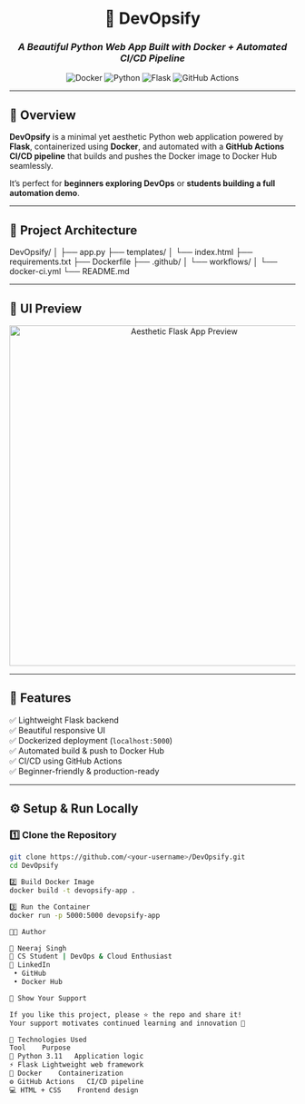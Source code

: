 <!-- 🌸 Aesthetic DevOps Project README 🌸 -->

<div align="center">

# 🐳 DevOpsify  
### *A Beautiful Python Web App Built with Docker + Automated CI/CD Pipeline*

![Docker](https://img.shields.io/badge/Docker-Automated-blue?logo=docker&style=flat-square)
![Python](https://img.shields.io/badge/Python-3.11-yellow?logo=python&style=flat-square)
![Flask](https://img.shields.io/badge/Flask-Web%20Framework-black?logo=flask&style=flat-square)
![GitHub Actions](https://img.shields.io/badge/CI%2FCD-GitHub%20Actions-blue?logo=githubactions&style=flat-square)

</div>

---

## 🌈 Overview

**DevOpsify** is a minimal yet aesthetic Python web application powered by **Flask**, containerized using **Docker**, and automated with a **GitHub Actions CI/CD pipeline** that builds and pushes the Docker image to Docker Hub seamlessly.

It’s perfect for **beginners exploring DevOps** or **students building a full automation demo**.  

---

## 🧱 Project Architecture

DevOpsify/
│
├── app.py
├── templates/
│ └── index.html
├── requirements.txt
├── Dockerfile
├── .github/
│ └── workflows/
│ └── docker-ci.yml
└── README.md


---

## 🎨 UI Preview

<div align="center">
  <img src="https://i.imgur.com/JZ7D7Fc.gif" width="600" alt="Aesthetic Flask App Preview">
</div>

---

## 🚀 Features

✅ Lightweight Flask backend  
✅ Beautiful responsive UI  
✅ Dockerized deployment (`localhost:5000`)  
✅ Automated build & push to Docker Hub  
✅ CI/CD using GitHub Actions  
✅ Beginner-friendly & production-ready  

---

## ⚙️ Setup & Run Locally

### 1️⃣ Clone the Repository
```bash
git clone https://github.com/<your-username>/DevOpsify.git
cd DevOpsify

2️⃣ Build Docker Image
docker build -t devopsify-app .

3️⃣ Run the Container
docker run -p 5000:5000 devopsify-app

🧑‍💻 Author

👋 Neeraj Singh
💼 CS Student | DevOps & Cloud Enthusiast
🔗 LinkedIn
 • GitHub
 • Docker Hub

🌟 Show Your Support

If you like this project, please ⭐ the repo and share it!
Your support motivates continued learning and innovation 💙

💫 Technologies Used
Tool	Purpose
🐍 Python 3.11	Application logic
⚡ Flask	Lightweight web framework
🐳 Docker	Containerization
⚙️ GitHub Actions	CI/CD pipeline
💻 HTML + CSS	Frontend design

